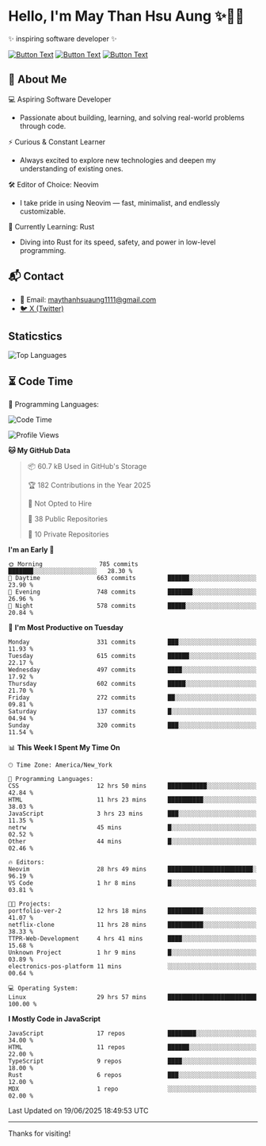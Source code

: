 # Hello, I'm May Than Hsu Aung ✨👱‍♀️
✨ inspiring software developer ✨

[![Button Text](https://img.shields.io/badge/Linked%20In-blue?style=for-the-badge)](https://www.linkedin.com/in/maythanhsu/)
[![Button Text](https://img.shields.io/badge/My%20Portfolio-pink?style=for-the-badge)](https://mayshecodes.vercel.app)
[![Button Text](https://img.shields.io/badge/Github-black?style=for-the-badge)](https://github.com/maythanhsuaung0-0)

## 👋 About Me

  💻 Aspiring Software Developer
  - Passionate about building, learning, and solving real-world problems through code.

  ⚡ Curious & Constant Learner
  - Always excited to explore new technologies and deepen my understanding of existing ones.

  🛠️ Editor of Choice: Neovim
  - I take pride in using Neovim — fast, minimalist, and endlessly customizable.

  🦀 Currently Learning: Rust
  - Diving into Rust for its speed, safety, and power in low-level programming.
    
## 📬 Contact
- 📧 Email: maythanhsuaung1111@gmail.com
- [🐦 X (Twitter)](https://x.com/@shizuko042k)
  
## Staticstics

![Top Languages](https://github-readme-stats.vercel.app/api/top-langs/?username=maythanhsuaung0-0&layout=compact&theme=tokyonight)

## ⏳ Code Time


💬 Programming Languages: 
<!--START_SECTION:waka-->
![Code Time](http://img.shields.io/badge/Code%20Time-216%20hrs%207%20mins-blue)

![Profile Views](http://img.shields.io/badge/Profile%20Views-0-blue)

**🐱 My GitHub Data** 

> 📦 60.7 kB Used in GitHub's Storage 
 > 
> 🏆 182 Contributions in the Year 2025
 > 
> 🚫 Not Opted to Hire
 > 
> 📜 38 Public Repositories 
 > 
> 🔑 10 Private Repositories 
 > 
**I'm an Early 🐤** 

```text
🌞 Morning                785 commits         ███████░░░░░░░░░░░░░░░░░░   28.30 % 
🌆 Daytime                663 commits         ██████░░░░░░░░░░░░░░░░░░░   23.90 % 
🌃 Evening                748 commits         ███████░░░░░░░░░░░░░░░░░░   26.96 % 
🌙 Night                  578 commits         █████░░░░░░░░░░░░░░░░░░░░   20.84 % 
```
📅 **I'm Most Productive on Tuesday** 

```text
Monday                   331 commits         ███░░░░░░░░░░░░░░░░░░░░░░   11.93 % 
Tuesday                  615 commits         ██████░░░░░░░░░░░░░░░░░░░   22.17 % 
Wednesday                497 commits         ████░░░░░░░░░░░░░░░░░░░░░   17.92 % 
Thursday                 602 commits         █████░░░░░░░░░░░░░░░░░░░░   21.70 % 
Friday                   272 commits         ██░░░░░░░░░░░░░░░░░░░░░░░   09.81 % 
Saturday                 137 commits         █░░░░░░░░░░░░░░░░░░░░░░░░   04.94 % 
Sunday                   320 commits         ███░░░░░░░░░░░░░░░░░░░░░░   11.54 % 
```


📊 **This Week I Spent My Time On** 

```text
🕑︎ Time Zone: America/New_York

💬 Programming Languages: 
CSS                      12 hrs 50 mins      ███████████░░░░░░░░░░░░░░   42.84 % 
HTML                     11 hrs 23 mins      ██████████░░░░░░░░░░░░░░░   38.03 % 
JavaScript               3 hrs 23 mins       ███░░░░░░░░░░░░░░░░░░░░░░   11.35 % 
netrw                    45 mins             █░░░░░░░░░░░░░░░░░░░░░░░░   02.52 % 
Other                    44 mins             █░░░░░░░░░░░░░░░░░░░░░░░░   02.46 % 

🔥 Editors: 
Neovim                   28 hrs 49 mins      ████████████████████████░   96.19 % 
VS Code                  1 hr 8 mins         █░░░░░░░░░░░░░░░░░░░░░░░░   03.81 % 

🐱‍💻 Projects: 
portfolio-ver-2          12 hrs 18 mins      ██████████░░░░░░░░░░░░░░░   41.07 % 
netflix-clone            11 hrs 28 mins      ██████████░░░░░░░░░░░░░░░   38.33 % 
TTPR-Web-Development     4 hrs 41 mins       ████░░░░░░░░░░░░░░░░░░░░░   15.68 % 
Unknown Project          1 hr 9 mins         █░░░░░░░░░░░░░░░░░░░░░░░░   03.89 % 
electronics-pos-platform 11 mins             ░░░░░░░░░░░░░░░░░░░░░░░░░   00.64 % 

💻 Operating System: 
Linux                    29 hrs 57 mins      █████████████████████████   100.00 % 
```

**I Mostly Code in JavaScript** 

```text
JavaScript               17 repos            ████████░░░░░░░░░░░░░░░░░   34.00 % 
HTML                     11 repos            ██████░░░░░░░░░░░░░░░░░░░   22.00 % 
TypeScript               9 repos             ████░░░░░░░░░░░░░░░░░░░░░   18.00 % 
Rust                     6 repos             ███░░░░░░░░░░░░░░░░░░░░░░   12.00 % 
MDX                      1 repo              ░░░░░░░░░░░░░░░░░░░░░░░░░   02.00 % 
```

 Last Updated on 19/06/2025 18:49:53 UTC
<!--END_SECTION:waka-->


-----

Thanks for visiting!
